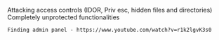 Attacking access controls (IDOR, Priv esc, hidden files and directories)
Completely unprotected functionalities

    Finding admin panel - https://www.youtube.com/watch?v=r1k2lgvK3s0
